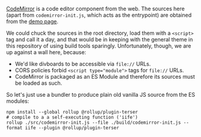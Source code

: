 
[CodeMirror](https://codemirror.net/) is a code editor component from the web. The sources here (apart from `codemirror-init.js`, which acts as the entrypoint) are obtained from the [demo page](https://codemirror.net/try/).

We could chuck the sources in the root directory, load them with a `<script>` tag and call it a day, and that would be in keeping with the general theme in this repository of using build tools sparingly. Unfortunately, though, we are up against a wall here, because:

 - We'd like divboards to be accessible via `file://` URLs.
 - CORS policies forbid `<script type="module">` tags for `file://` URLs.
 - CodeMirror is packaged as an ES Module and therefore its sources must be loaded as such.

So let's just use a bundler to produce plain old vanilla JS source from the ES modules:

```
npm install --global rollup @rollup/plugin-terser
# compile to a a self-executing function ('iife')
rollup ./src/codemirror-init.js --file ./build/codemirror-init.js --format iife --plugin @rollup/plugin-terser
```
